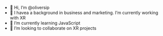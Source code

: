 - 👋 Hi, I’m @oliversip
- 👀 I havea a background in business and marketing. I’m currently working with XR
- 🌱 I’m currently learning JavaScript
- 💞️ I’m looking to collaborate on XR projects

<!---
oliversip/oliversip is a ✨ special ✨ repository because its `README.md` (this file) appears on your GitHub profile.
You can click the Preview link to take a look at your changes.
--->
